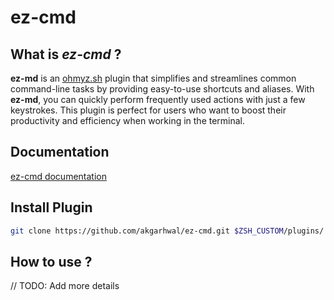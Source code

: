 # ez-cmd

## What is ***ez-cmd*** ?
**ez-md** is an [ohmyz.sh](https://ohmyz.sh/) plugin that simplifies and streamlines common command-line tasks by providing easy-to-use shortcuts and aliases. With **ez-md**, you can quickly perform frequently used actions with just a few keystrokes. This plugin is perfect for users who want to boost their productivity and efficiency when working in the terminal.


## Documentation

[ez-cmd documentation](https://github.com/akgarhwal/ez-cmd/blob/main/docs/ez-cmd.md)

## Install Plugin
```sh
git clone https://github.com/akgarhwal/ez-cmd.git $ZSH_CUSTOM/plugins/
```

## How to use ?
// TODO: Add more details

